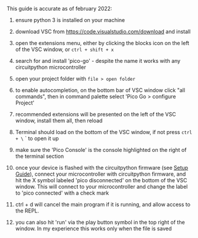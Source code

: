 This guide is accurate as of february 2022:

1) ensure python 3 is installed on your machine
2) download VSC from https://code.visualstudio.com/download and install
3) open the extensions menu, either by clicking the blocks icon on the left of the VSC window, or `ctrl + shift + x`
3) search for and install 'pico-go' - despite the name it works with any circuitpython microcontroller
4) open your project folder with `file > open folder`
5) to enable autocompletion, on the bottom bar of VSC window click "all commands", then in command palette select 'Pico Go > configure Project'
6) recommended extensions will be presented on the left of the VSC window, install them all, then reload
7) Terminal should load on the bottom of the VSC window, if not press `ctrl + \` ` to open it up
7) make sure the 'Pico Console' is the console highlighted on the right of the terminal section 

9) once your device is flashed with the circuitpython firmware (see [Setup Guide](https://github.com/mynah22/microLiftoff/tree/main/qtpy-esp32s2/setup.md)), connect your microcontroller with circuitpython firmware, and hit the X symbol labeled 'pico disconnected' on the bottom of the VSC window. This will connect to your microcontroller and change the label to 'pico connected' with a check mark
10) ctrl + d will cancel the main program if it is running, and allow access to the REPL. 
11) you can also hit 'run' via the play button symbol in the top right of the window. In my experience this works only when the file is saved